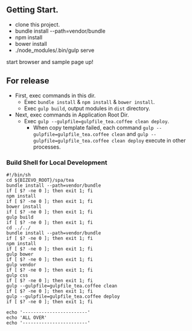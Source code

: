 ## Getting Start.

- clone this project.
- bundle install --path=vendor/bundle
- npm install
- bower install
- ./node_modules/.bin/gulp serve

start browser and sample page up!

## For release
- First, exec commands in this dir.
  - Exec `bundle install` & `npm install` & `bower install`.
  - Exec `gulp build`, output modules in `dist` directory.
- Next, exec commands in Application Root Dir.
  - Exec `gulp --gulpfile=gulpfile_tea.coffee clean deploy`.
    - When copy template failed, each command `gulp --gulpfile=gulpfile_tea.coffee clean` and `gulp --gulpfile=gulpfile_tea.coffee clean deploy` execute in other processes.

### Build Shell for Local Development
```
#!/bin/sh
cd ${BIZEVO_ROOT}/spa/tea
bundle install --path=vendor/bundle
if [ $? -ne 0 ]; then exit 1; fi
npm install
if [ $? -ne 0 ]; then exit 1; fi
bower install
if [ $? -ne 0 ]; then exit 1; fi
gulp build
if [ $? -ne 0 ]; then exit 1; fi
cd ../../
bundle install --path=vendor/bundle
if [ $? -ne 0 ]; then exit 1; fi
npm install
if [ $? -ne 0 ]; then exit 1; fi
gulp bower
if [ $? -ne 0 ]; then exit 1; fi
gulp vendor
if [ $? -ne 0 ]; then exit 1; fi
gulp css
if [ $? -ne 0 ]; then exit 1; fi
gulp --gulpfile=gulpfile_tea.coffee clean
if [ $? -ne 0 ]; then exit 1; fi
gulp --gulpfile=gulpfile_tea.coffee deploy
if [ $? -ne 0 ]; then exit 1; fi

echo '------------------------'
echo 'ALL OVER'
echo '------------------------'
```
